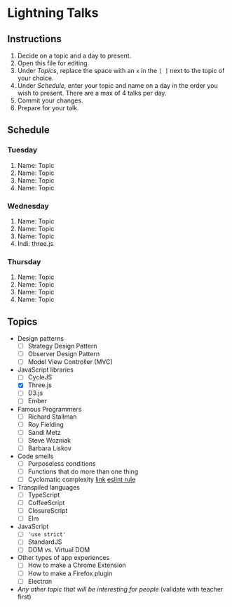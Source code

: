 # Lightning Talks

## Instructions

1. Decide on a topic and a day to present.
2. Open this file for editing.
3. Under _Topics_, replace the space with an `x` in the `[ ]` next to the topic of your choice.
4. Under _Schedule_, enter your topic and name on a day in the order you wish to present. There are a max of 4 talks per day.
5. Commit your changes.
6. Prepare for your talk.


## Schedule

### Tuesday

1. Name: Topic
2. Name: Topic
3. Name: Topic
4. Name: Topic


### Wednesday

1. Name: Topic
2. Name: Topic
3. Name: Topic
4. Indi: three.js


### Thursday

1. Name: Topic
2. Name: Topic
3. Name: Topic
4. Name: Topic


## Topics

* Design patterns
  - [ ] Strategy Design Pattern
  - [ ] Observer Design Pattern
  - [ ] Model View Controller (MVC)

* JavaScript libraries
  - [ ] CycleJS
  - [x] Three.js
  - [ ] D3.js
  - [ ] Ember

* Famous Programmers
  - [ ] Richard Stallman
  - [ ] Roy Fielding
  - [ ] Sandi Metz
  - [ ] Steve Wozniak
  - [ ] Barbara Liskov

* Code smells
  - [ ] Purposeless conditions
  - [ ] Functions that do more than one thing
  - [ ] Cyclomatic complexity [link](http://webuniverse.io/cyclomatic-complexity-refactoring-tips/) [eslint rule](http://eslint.org/docs/rules/complexity)

* Transpiled languages
  - [ ] TypeScript
  - [ ] CoffeeScript
  - [ ] ClosureScript
  - [ ] Elm

* JavaScript
  - [ ] `'use strict'`
  - [ ] StandardJS
  - [ ] DOM vs. Virtual DOM

* Other types of app experiences
  - [ ] How to make a Chrome Extension
  - [ ] How to make a Firefox plugin
  - [ ] Electron

* _Any other topic that will be interesting for people_ (validate with teacher first)

